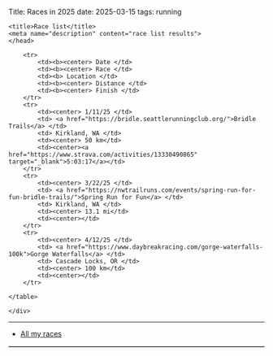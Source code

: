 Title: Races in 2025
date: 2025-03-15
tags: running

<html xmlns="http://www.w3.org/1999/xhtml" xml:lang="en" lang="en">
    <head>

    <title>Race list</title>
    <meta name="description" content="race list results">
    </head>
<body>

<div class="post">
    <div class="entry">
    <table cellpadding=2 border=1 bgcolor=#FFFFFF>

        <tr>
            <td><b><center> Date </td>
            <td><b><center> Race </td>
            <td><b> Location </td>
            <td><b><center> Distance </td>
            <td><b><center> Finish </td>
        </tr>
        <tr>
            <td><center> 1/11/25 </td>
            <td> <a href="https://bridle.seattlerunningclub.org/">Bridle Trails</a> </td>
            <td> Kirkland, WA </td>
            <td><center> 50 km</td>
            <td><center><a href="https://www.strava.com/activities/13330490865" target="_blank">5:03:17</a></td>
        </tr>
        <tr>
            <td><center> 3/22/25 </td>
            <td> <a href="https://nwtrailruns.com/events/spring-run-for-fun-bridle-trails/">Spring Run for Fun</a> </td>
            <td> Kirkland, WA </td>
            <td><center> 13.1 mi</td>
            <td><center></td>
        </tr>
        <tr>
            <td><center> 4/12/25 </td>
            <td> <a href="https://www.daybreakracing.com/gorge-waterfalls-100k">Gorge Waterfalls</a> </td>
            <td> Cascade Locks, OR </td>
            <td><center> 100 km</td>
            <td><center></td>
        </tr>

    </table>

    </div>
</div>
<hr/>

</body>
</html>

* [All my races](../running-races.html)
